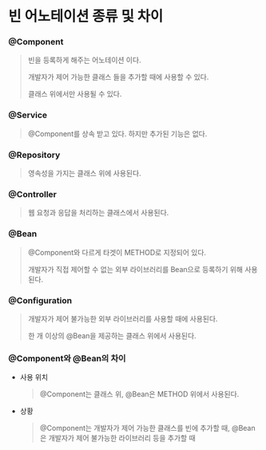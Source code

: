 # 빈 어노테이션 종류 및 차이

### @Component

> 빈을  등록하게 해주는 어노테이션 이다.
>
> 개발자가 제어 가능한 클래스 들을 추가할 때에 사용할 수 있다.
>
> 클래스 위에서만 사용될 수 있다.

### @Service

> @Component를 상속 받고 있다. 하지만 추가된 기능은 없다.

### @Repository

> 영속성을 가지는 클래스 위에 사용된다.

### @Controller

>웹 요청과 응답을 처리하는 클래스에서 사용된다.

### @Bean

> @Component와 다르게 타겟이 METHOD로 지정되어 있다.
>
> 개발자가 직접 제어할 수 없는 외부 라이브러리를 Bean으로 등록하기 위해 사용된다.

### @Configuration

> 개발자가 제어 불가능한 외부 라이브러리를 사용할 때에 사용된다.
>
> 한 개 이상의 @Bean을 제공하는 클래스 위에서 사용된다.

### @Component와 @Bean의 차이

- 사용 위치

  > @Component는 클래스 위, @Bean은 METHOD 위에서 사용된다.

- 상황

  > @Component는 개발자가 제어 가능한 클래스를 빈에 추가할 때, @Bean은 개발자가 제어 불가능한 라이브러리 등을 추가할 때